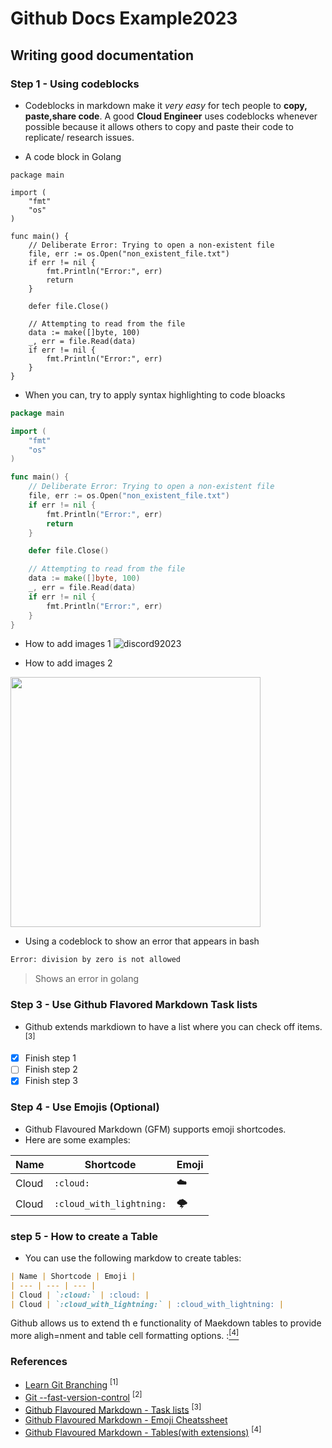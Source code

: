# Github Docs Example2023

## Writing good documentation
### Step 1 - Using codeblocks

- Codeblocks in markdown make it *very easy* for tech people to **copy, paste,share code**. A good __Cloud Engineer__ uses codeblocks whenever possible because it allows others to copy and paste their code to replicate/ research issues.

- A code block in Golang
```
package main

import (
	"fmt"
	"os"
)

func main() {
	// Deliberate Error: Trying to open a non-existent file
	file, err := os.Open("non_existent_file.txt")
	if err != nil {
		fmt.Println("Error:", err)
		return
	}

	defer file.Close()

	// Attempting to read from the file
	data := make([]byte, 100)
	_, err = file.Read(data)
	if err != nil {
		fmt.Println("Error:", err)
	}
}
```

- When you can, try to apply syntax highlighting to code bloacks
```go
package main

import (
	"fmt"
	"os"
)

func main() {
	// Deliberate Error: Trying to open a non-existent file
	file, err := os.Open("non_existent_file.txt")
	if err != nil {
		fmt.Println("Error:", err)
		return
	}

	defer file.Close()

	// Attempting to read from the file
	data := make([]byte, 100)
	_, err = file.Read(data)
	if err != nil {
		fmt.Println("Error:", err)
	}
}
```

- How to add images 1
![discord92023](https://github.com/Msaghu/github-docs-example2023/assets/77676513/29673492-87bf-419d-b159-b7f7ba386d5c)

- How to add images 2
<img width="400px" src="https://github.com/Msaghu/github-docs-example2023/assets/77676513/29673492-87bf-419d-b159-b7f7ba386d5c" />

- Using a codeblock to show an error that appears in bash
```bash
Error: division by zero is not allowed
```
> Shows an error in golang

### Step 3 - Use Github Flavored Markdown Task lists

- Github extends markdiown to have a list where you can check off items. <sup>[3]</sup>
- [x] Finish step 1
- [ ] Finish step 2
- [x] Finish step 3

### Step 4 - Use Emojis (Optional)

- Github Flavoured Markdown (GFM) supports emoji shortcodes.
- Here are some examples:

| Name | Shortcode | Emoji |
| --- | --- | --- |
| Cloud | `:cloud:` | :cloud: |
| Cloud | `:cloud_with_lightning:` | :cloud_with_lightning: |

### step 5 - How to create a Table
- You can use the following markdow to create tables:

```markdown
| Name | Shortcode | Emoji |
| --- | --- | --- |
| Cloud | `:cloud:` | :cloud: |
| Cloud | `:cloud_with_lightning:` | :cloud_with_lightning: |
```
 Github allows us to extend th e functionality of Maekdown tables to provide more aligh=nment and table cell formatting options. :[<sup>[4]</sup>](#references)

### References
- [Learn Git Branching](https://learngitbranching.js.org/) <sup>[1]</sup>
- [Git --fast-version-control](https://git-scm.com/book/en/v2) <sup>[2]</sup>
- [Github Flavoured Markdown - Task lists](https://docs.github.com/en/get-started/writing-on-github/working-with-advanced-formatting/about-task-lists) <sup>[3]</sup>
- [Github Flavoured Markdown - Emoji Cheatssheet](https://github.com/ikatyang/emoji-cheat-sheet/blob/master/README.md)
- [Github Flavoured Markdown - Tables(with extensions)](https://github.github.com/gfm/#tables-extension) <sup>[4]</sup>
